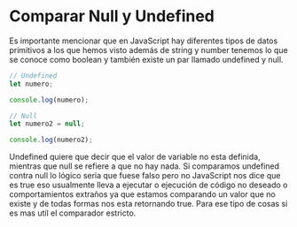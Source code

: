 # Comparar Null y Undefined

Es importante mencionar que en JavaScript hay diferentes tipos de datos primitivos a los que hemos visto además de string y number tenemos lo que se conoce como boolean y también existe un par llamado undefined y null.

```jsx
// Undefined
let numero;

console.log(numero);

// Null
let numero2 = null;

console.log(numero2);
```

Undefined quiere que decir que el valor de variable no esta definida, mientras que null se refiere a que no hay nada. Si comparamos undefined contra null lo lógico seria que fuese falso pero no JavaScript nos dice que es true eso usualmente lleva a ejecutar o ejecución de código no deseado o comportamientos extraños ya que estamos comparando un valor que no existe y de todas formas nos esta retornando true. Para ese tipo de cosas si es mas util el comparador estricto.